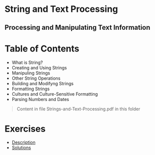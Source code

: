 # String and Text Processing
## Processing and Manipulating Text Information

# Table of Contents
- What is String?
- Creating and Using Strings
- Manipuling Strings
- Other String Operations
- Building and Modifyng Strings
- Formatting Strings
- Cultures and Culture-Sensitive Formatting
- Parsing Numbers and Dates

> Content in file Strings-and-Text-Processing.pdf in this folder

# Exercises
- [Description](Exercises.md)
- [Solutions](solution/README.md)